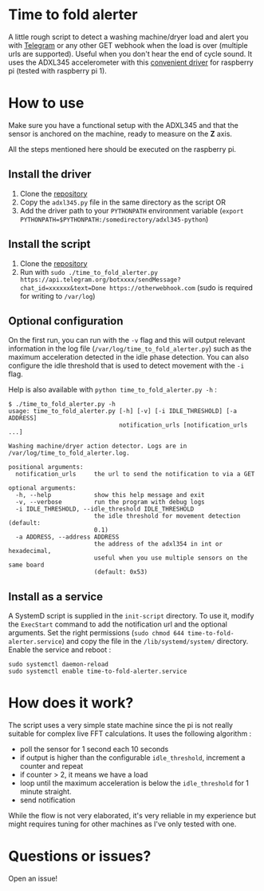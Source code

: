 # Time to fold alerter
A little rough script to detect a washing machine/dryer load and alert you with [Telegram](https://telegram.org/) or any other GET webhook when the load is over (multiple urls are supported). Useful when you don't hear the end of cycle sound. It uses the ADXL345 accelerometer with this [convenient driver](https://github.com/pimoroni/adxl345-python) for raspberry pi (tested with raspberry pi 1).

# How to use
Make sure you have a functional setup with the ADXL345 and that the sensor is anchored on the machine, ready to measure on the **Z** axis.

All the steps mentioned here should be executed on the raspberry pi.
## Install the driver
1. Clone the [repository](https://github.com/pimoroni/adxl345-python)
2. Copy the `adxl345.py` file in the same directory as the script OR
3. Add the driver path to your `PYTHONPATH` environment variable (`export PYTHONPATH=$PYTHONPATH:/somedirectory/adxl345-python`)

## Install the script
1. Clone the [repository](https://github.com/jebeaudet/time-to-fold-alerter)
2. Run with `sudo ./time_to_fold_alerter.py https://api.telegram.org/botxxxx/sendMessage?chat_id=xxxxxx&text=Done https://otherwebhook.com` (sudo is required for writing to `/var/log`)

## Optional configuration
On the first run, you can run with the `-v` flag and this will output relevant information in the log file (`/var/log/time_to_fold_alerter.py`) such as the maximum acceleration detected in the idle phase detection. You can also configure the idle threshold that is used to detect movement with the `-i` flag.

Help is also available with `python time_to_fold_alerter.py -h` : 
```
$ ./time_to_fold_alerter.py -h
usage: time_to_fold_alerter.py [-h] [-v] [-i IDLE_THRESHOLD] [-a ADDRESS]
                               notification_urls [notification_urls ...]

Washing machine/dryer action detector. Logs are in
/var/log/time_to_fold_alerter.log.

positional arguments:
  notification_urls     the url to send the notification to via a GET

optional arguments:
  -h, --help            show this help message and exit
  -v, --verbose         run the program with debug logs
  -i IDLE_THRESHOLD, --idle_threshold IDLE_THRESHOLD
                        the idle threshold for movement detection (default:
                        0.1)
  -a ADDRESS, --address ADDRESS
                        the address of the adxl354 in int or hexadecimal,
                        useful when you use multiple sensors on the same board
                        (default: 0x53)
```

## Install as a service
A SystemD script is supplied in the `init-script` directory. To use it, modify the `ExecStart` command to add the notification url and the optional arguments. Set the right permissions (`sudo chmod 644 time-to-fold-alerter.service`) and copy the file in the `/lib/systemd/system/` directory. Enable the service and reboot : 
```
sudo systemctl daemon-reload
sudo systemctl enable time-to-fold-alerter.service
```

# How does it work?
The script uses a very simple state machine since the pi is not really suitable for complex live FFT calculations. It uses the following algorithm : 
- poll the sensor for 1 second each 10 seconds
- if output is higher than the configurable `idle_threshold`, increment a counter and repeat
- if counter > 2, it means we have a load
- loop until the maximum acceleration is below the `idle_threshold` for 1 minute straight.
- send notification

While the flow is not very elaborated, it's very reliable in my experience but might requires tuning for other machines as I've only tested with one.

# Questions or issues?
Open an issue!
